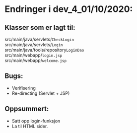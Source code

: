 # Endringer i dev_4_01/10/2020:

## Klasser som er lagt til:
src/main/java/servlets/`CheckLogin`<br>
src/main/java/servlets/`Login`<br>
src/main/java/tools/repository`LoginDao`<br>
src/main/webapp/`login.jsp`<br>
src/main/webapp/`welcome.jsp`<br>
## Bugs:
- Verifisering
- Re-directing (Servlet + JSP)


## Oppsummert:
- Satt opp login-funksjon
- La til HTML sider.



